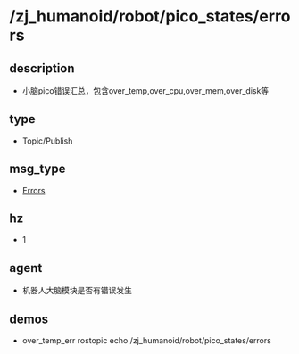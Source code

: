 # /zj_humanoid/robot/pico_states/errors

## description
- 小脑pico错误汇总，包含over_temp,over_cpu,over_mem,over_disk等

## type
- Topic/Publish

## msg_type
- [Errors](../../../../../zj_humanoid_types.md#Errors)

## hz
- 1

## agent
- 机器人大脑模块是否有错误发生

## demos
- over_temp_err
rostopic echo /zj_humanoid/robot/pico_states/errors
